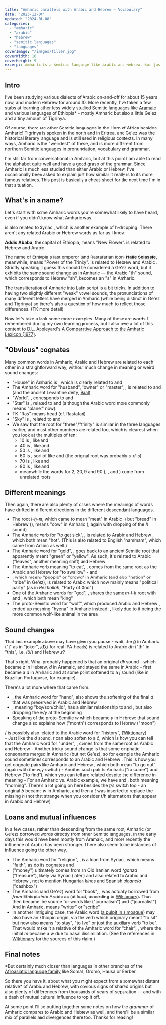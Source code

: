 ```yaml
---
title: "Amharic parallels with Arabic and Hebrew — Vocabulary"
date: "2023-12-04"
updated: "2024-01-08"
categories: 
  - "amharic"
  - "arabic"
  - "hebrew"
  - "semitic languages"
  - "languages"
coverImage: "/images/filler.jpg"
coverWidth: 16
coverHeight: 9
excerpt: Amharic is a Semitic language like Arabic and Hebrew. But just how similar is it to them? (Part 1)
---
```


<script>
	import Lemma from '$lib/components/Lemma.svelte';
</script>

## Intro

I've been studying various dialects of Arabic on-and-off for about 15 years now, and modern Hebrew for around 10. More recently, I've taken a few stabs at learning other less widely studied Semitic languages like <a href="https://medium.com/sunlanguagetheories/dabbling-diary-aramaic-the-first-world-language-f7477e014bdf" target="_blank">Aramaic</a> and various languages of Ethiopia* - mostly Amharic but also a little Ge'ez and a tiny amount of Tigrinya.

<aside class="right">Of course, there are other Semitic languages in the Horn of Africa besides Amharic! Tigrinya is spoken in the north and in Eritrea, and Ge'ez was the historical literary language and is still used in religious contexts. In many ways, Amharic is the "weirdest" of these, and is more different from northern Semitic languages in pronunciation, vocabulary and grammar.</aside>

I'm still far from conversational in Amharic, but at this point I am able to read the alphabet quite well and have a good grasp of the grammar. Since Amharic is much less studied than either Arabic or Hebrew, I've occasionally been asked to explain just how similar it really is to its more famous relatives. This post is basically a cheat-sheet for the next time I'm in that situation.


## What's in a name?

Let's start with some Amharic words you're somewhat likely to have heard, even if you didn't know what Amharic was.

<aside class="right"><Lemma language="amh" latin="ābabā" script="አበባ" /> is also related to Syriac <Lemma language="syc" latin="habbāḇā" script="ܗܒܒܐ" punct />, which is another example of h&#8209;dropping. There aren't any related Arabic or Hebrew words as far as I know.</aside>

**Addis Ababa**, the capital of Ethiopia, means "New Flower". <Lemma language="amh" latin="Addis" script="አዲስ"/> is related to Hebrew <Lemma language="heb" latin="ḥadaš" latin2="chadash" script="חדש" /> and Arabic <Lemma language="ara" latin="ḥadīṯ" script="حديث" punct />. 

The name of Ethiopia's last emperor (and Rastafarian icon) **<a href="https://en.wikipedia.org/wiki/Haile_Selassie" target="_blank">Haile Selassie</a>**, meanwhile, means "Power of the Trinity".  <Lemma language="amh" latin="Səllāsé" script="ሥላሴ"/> is related to Hebrew <Lemma language="heb" latin="šaloš" latin2="shalosh" script="שלוש" /> and Arabic <Lemma language="ara" latin="ṯalāṯa" script="ثلاثة" punct/>. Strictly speaking, I guess this should be considered a Ge'ez word, but it exhibits the same sound change as in Amharic — the Arabic "th" sound, which corresponds to Hebrew "sh", becomes an "s" in Amharic.

<aside class="right">The transliteration of Amharic into Latin script is a bit tricky. In addition to having two slightly different "weak" vowel sounds, the pronunciations of many different letters have merged in Amharic (while being distinct in Ge'ez and Tigrinya) so there's also a question of how much to reflect those differences. (TK more detail)</aside>

Now let's take a look some more examples. Many of these are words I remembered during my own learning process, but I also owe a lot of this content to D.L. Appleyard's <a href="https://archive.org/details/AppleyardAComparativeApproachToTheAmharicLexicon1977" target="_blank">A Comparative Approach to the Amharic Lexicon (1977)</a>.

## "Obvious" cognates

Many common words in Amharic, Arabic and Hebrew are related to each other in a straightforward way, without much change in meaning or weird sound changes:

- "House" in Amharic is <Lemma language="amh" latin="bet" script="ቤት" punct/>, which is clearly related to <Lemma language="ara" latin="bayt" script="بيت"/> and <Lemma language="heb" latin="bayit" script="בית"/>
- The Amharic word for "husband", "owner" or "master", <Lemma language="amh" latin="bal" script="ባል" punct/>, is related to <Lemma language="ara" latin="baʕl" script="بعل"/> and <Lemma language="heb" latin="ba'al" script="בעל"/> (and the ancient Levantine deity, <a href="https://en.wikipedia.org/wiki/Baal" target="_blank">Baal</a>)
- "World", <Lemma language="amh" latin="ālam" script="ዓለም" punct />, corresponds to <Lemma language="ara" latin="ʕālam" script="عالم"/> and <Lemma language="heb" latin="olam" script="עולם"/> 
- "Star" is <Lemma language="amh" latin="kokab" script="ኮከብ" punct />, related to <Lemma language="ara" latin="kawkab" script="كوكب"/> and <Lemma language="heb" latin="kokhav" script="כוכב"/> (although the Arabic word more commonly means "planet" now).
- TK "Ras" means head (cf. Rastafari)
- "Sky" is <Lemma language="amh" latin="samāy" script="ሰማይ" punct />, related to <Lemma language="ara" latin="samāʔ" script="سماء"/> and <Lemma language="heb" latin="shamayim" script="שמים"/>
- We saw that the root for "three"/"trinity" is similar in the three languages earlier, and most other numbers are related too, which is clearest when you look at the multiples of ten: 
  - 10 is <Lemma language="amh" latin="assər" script="ዐሥር" punct />, like <Lemma language="ara" latin="ʕašara" script="عشرة"/> and <Lemma language="heb" latin="esre" script="עשרה"/>
  - 40 is <Lemma language="amh" latin="arbā" script="አርባ" punct />, like <Lemma language="ara" latin="ʔarbaʕa" script="أربعة"/> and <Lemma language="heb" latin="arba'a" script="ארבעה"/>
  - 50 is <Lemma language="amh" latin="amsā" script="አምሳ" punct />, like <Lemma language="ara" latin="ḵamsa" script="خمسة"/> and <Lemma language="heb" latin="khamisha" script="חמישה"/>
  - 60 is <Lemma language="amh" latin="səlsā" script="ሥልሳ" punct />, sort of like <Lemma language="ara" latin="sitta" script="ستة"/> and <Lemma language="heb" latin="shisha" script="שישה"/> (the original root was probably <em>s-d-s</em>)
  - 70 is <Lemma language="amh" latin="sabā" script="ሰባ" punct />, like <Lemma language="ara" latin="sabʕa" script="سبعة"/> and <Lemma language="heb" latin="shiv'a" script="שבעה"/>
  - 80 is <Lemma language="amh" latin="samānyā" script="ሰማንያ" punct />, like <Lemma language="ara" latin="ṯamāniya" script="ثمانية"/> and <Lemma language="heb" latin="shmona" script="שמונה"/>
  - meanwhile the words for 2, 20, 9 and 90 (<Lemma language="amh" latin="hulatt" script="ሁለት" punct />, <Lemma language="amh" latin="haya" script="ሀያ" punct />, <Lemma language="amh" latin="zaṭaññ" script="ዘጠኝ" /> and <Lemma language="amh" latin="zaṭanā" script="ዘጠና" />) come from unrelated roots

## Different meanings

Then again, there are also plenty of cases where the meanings of words have drifted in different directions in the different descendant languages.

- The root *l-ḥ-m*, which came to mean "meat" in Arabic (<Lemma language="ara" latin="laḥm" script="لحم" punct />) but "bread" in Hebrew (<Lemma language="heb" latin="lékhem" script="לחם" punct />), means "cow" in Amharic (<Lemma language="amh" latin="lām" script="ላም" punct />, again with dropping of the *h* sound)
-  The Amharic verb for "to get sick", <Lemma language="amh" latin="ammama" script="አመመ" punct />, is related to Arabic <Lemma language="ara" latin="ḥamm" script="حم" /> and Hebrew <Lemma language="heb" latin="kham" script="חם" punct />, which both mean "hot". (This is also related to English "hammam", which came from Arabic as well.)
- The Amharic word for "gold", <Lemma language="amh" latin="warq" script="ወርቅ" punct />, goes back to an ancient Semitic root that apparently meant "green" or "yellow". As such, it's related to Arabic <Lemma language="ara" latin="waraq" script="ورق" />  ("leaves", another meaning shift) and Hebrew <Lemma language="heb" latin="yarok" script="ירוק" />
- The Amharic verb meaning "to eat", <Lemma language="amh" latin="balā" script="በላ" punct />, comes from the same root as the Arabic and Hebrew for "to swallow" - <Lemma language="ara" latin="balaʕa" script="بلع" /> and <Lemma language="heb" latin="bala'" script="בלע" />
- <Lemma language="amh" latin="həzb" script="ሕዝብ" punct />, which means "people" or "crowd" in Amharic (and also "nation" or "tribe" in Ge'ez), is related to Arabic <Lemma language="ara" latin="ḥizb" script="حزب" /> which now mainly means "political party" (as in <em>Hezbollah</em>, "Party of God")
- One of the Amharic words for "god", <Lemma language="amh" latin="amlāk" script="አምላክ" punct />, shares the same <em>m-l-k</em> root with <Lemma language="ara" latin="malik" script="ملک" /> and <Lemma language="heb" latin="mélekh" script="מלך" punct />, which both mean "king"
- The proto-Semitic word for "wolf", which produced Arabic <Lemma language="ara" latin="ḏiʔb" script="ذئب" /> and Hebrew <Lemma language="heb" latin="z'ev" script="זאב" punct />, ended up meaning "hyena" in Amharic instead: <Lemma language="amh" latin="ǧəb" script="ጅብ" punct />, likely due to it being the more common wolf-like animal in the area

## Sound changes

That last example above may have given you pause - wait, the *ǧ* in Amharic ("j" as in "joker", /d͡ʒ/ for real IPA-heads) is related to Arabic *dh* ("th" in "this", i.e. /ð/) and Hebrew *z*? 

That's right. What probably happened is that an original *dh* sound - which became *z* in Hebrew, *d* in Aramaic, and stayed the same in Arabic - first became a *d* in Amharic and at some point softened to a *j* sound (like in Brazilian Portuguese, for example).

There's a lot more where that came from:

- <Lemma language="amh" latin="əǧǧ" script="እጅ" punct />, the Amharic word for "hand", also shows the softening of the final <em>d</em> that was preserved in Arabic <Lemma language="ara" latin="yad" script="يد" /> and Hebrew <Lemma language="heb" latin="yad" script="יד" />
- <Lemma language="amh" latin="ləǧǧ" script="ልጅ" punct />, meaning "boy/son/child", has a similar relationship to <Lemma language="ara" latin="walad" script="ولد" /> and <Lemma language="heb" latin="yeled" script="ילד" punct />, but also dropping the <em>w/y</em> at the beginning
- Speaking of the proto-Semitic <em>w</em> which became <em>y</em> in Hebrew: that sound change also explains how <Lemma language="amh" latin="war" script="ወር" /> ("month") corresponds to Hebrew <Lemma language="heb" latin="yaréakh" script="ירח" /> ("moon")
<aside class="full"><Lemma language="amh" latin="war" script="ወር" punct />/<Lemma language="heb" latin="yaréakh" script="ירח" /> is possibly also related to the Arabic word for "history", <Lemma language="ara" latin="tārīḵ" script="تاريخ" /> (<a href="https://en.wiktionary.org/wiki/تاريخ#Etymology" target="_blank">Wiktionary</a>)</aside>
- Just like the <em>d</em> sound, <em>t</em> can also soften to a <em>č</em>, which is how you can tell that the Amharic word for "under", <Lemma language="amh" latin="tāč" script="ታች" punct />, comes from the same root as Arabic <Lemma language="ara" latin="taḥt" script="تحت" /> and Hebrew <Lemma language="heb" latin="tákhat" script="תחת" />
- Another tricky sound change is that some emphatic consonants merged in Amharic (but not Ge'ez), so for example the Amharic <Lemma language="amh" latin="ṭ" script="ጥ" /> sound sometimes corresponds to an Arabic <Lemma language="ara" latin="ṣ" script="ص" /> and Hebrew <Lemma language="heb" latin="ts" script="צ" punct />. This is how you get cognate pairs like Amharic <Lemma language="amh" latin="waṭā" script="ወጣ" /> and Hebrew <Lemma language="heb" latin="yatsa" script="יצא" punct />, which both mean "to go out" (again with the w/y switch)
- Another such pair is Amharic <Lemma language="amh" latin="maṭā" script="መጣ" /> ("to come") and Hebrew <Lemma language="heb" latin="matsa" script="מצא" /> ("to find"), which you can tell are related despite the difference in meaning
- For an Amharic vs. Arabic example, we have <Lemma language="amh" latin="ṭwāt" script="ጡዋት" punct /> and <Lemma language="ara" latin="ṣabāḥ" script="صباح" punct />, both meaning "morning". There's a lot going on here besides the <em>ṭ/ṣ</em> switch too - an original <em>b</em> became <em>w</em> in Amharic, and then a <em>t</em> was inserted to replace the missing <em>h</em> (not that strange when you consider t/h alternations that appear in Arabic and Hebrew)

## Loans and mutual influences

In a few cases, rather than descending from the same root, Amharic (or Ge'ez) borrowed words directly from other Semitic languages. In the early days this would have been mostly from Aramaic, and more recently the influence of Arabic has been stronger. There also seem to be instances of influence going the other way.

- The Amharic word for "religion", <Lemma language="amh" latin="hāymānot" script="ሃይማኖት" punct />, is a loan from Syriac <Lemma language="syc" latin="haymānūṯā" script="ܗܝܡܢܘܬܐ" punct />, which means "faith", as do its cognates <Lemma language="ara" latin="īmān" script="إيمان" /> and <Lemma language="heb" latin="emuna" script="אמונה" />
- <Lemma language="amh" latin="ganzab" script="ገንዘብ" /> ("money") ultimately comes from an Old Iranian word <em>*ganza</em> ("treasure"), likely via Syriac <Lemma language="syc" latin="ganzā" script="ܓܢܙܐ" /> (later <Lemma language="syc" latin="gazzā" script="ܓܙܐ" punct/>) and also related to Arabic <Lemma language="ara" latin="kanz" script="كنز" /> and Hebrew <Lemma language="heb" latin="g'nazim" script="גנזים" punct />, not to mention Hungarian <em>kincs</em> and Spanish <em>alcancía</em> ("cashbox")
- The Amharic (and Ge'ez) word for "book", <Lemma language="amh" latin="maṣḥaf" script="መጽሐፍ" punct />, was actually borrowed from <em>from</em> Ethiopia <em>into</em> Arabic as <Lemma language="ara" latin="muṣḥaf" script="مصحف" /> (at least, according to <a href="https://en.wiktionary.org/wiki/مصحف#Arabic" target="_blank">Wiktionary</a>). That then became the source for words like <Lemma language="ara" latin="ṣaḥāfa" script="صحافة" /> ("journalism") and <Lemma language="ara" latin="ṣaḥāfī" script="صحافي" /> ("journalist"). And in Amharic, <Lemma language="amh" latin="ṣaḥāfi" script="ጸሓፊ" /> means "writer" or "scribe"
- In another intriguing case, the Arabic word <Lemma language="ara" latin="minbar" script="منبر" /> (<a href="https://en.wiktionary.org/wiki/minbar" target="_blank">a pulpit in a mosque</a>) may also have an Ethiopic origin, via the verb <Lemma language="amh" latin="näbbärä" script="ነበረ" /> which originally meant "to sit" but now also means "to stay", "to live" or just the auxiliary verb "to be". That would make it a relative of the Amharic word for "chair", <Lemma language="amh" latin="wämbär" script="ወምበር" punct />, where the initial <em>m</em> became a <em>w</em> due to nasal dissimilation. (See the references in <a href="https://en.wiktionary.org/wiki/منبر#Arabic" target="_blank">Wiktionary</a> for the sources of this claim.)

## Final notes 

<aside class="right">*But certainly much closer than languages in other branches of the <a href="https://en.wikipedia.org/wiki/Afroasiatic_languages" target="_blank">Afroasiatic language family</a> like Somali, Oromo, Hausa or Berber.</aside>

So there you have it, about what you might expect from a somewhat distant relative* of Arabic and Hebrew, with obvious signs of shared origins but also plenty of differences from thousands of years of separation — and with a dash of mutual cultural influence to top it off.

At some point I'll be putting together some notes on how the *grammar* of Amharic compares to Arabic and Hebrew as well, and there'll be a similar mix of parallels and divergences there too. Thanks for reading!